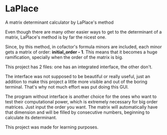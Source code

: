 # LaPlace 
 A matrix determinant calculator by LaPlace's method

 Even though there are many other easier ways to get to the determinant of a matrix, LaPlace's method is by far the nicest one.

 Since, by this method, in cofactor's formula minors are included, each minor gets a matrix of order: **initial_order - 1**. This means that it becomes a huge ramification, specially when the order of the matrix is big.

 This project has 2 files: one has an integrated interface, the other don't.

 The interface was not supposed to be beautiful or really useful, just an addition to make this project a little more visible and out of the boring terminal. That's why not much effort was put doing this GUI.

 The program without interface is another choice for the ones who want to test their computational power, which is extremely necessary for big order matrices. Just input the order you want. The matrix will automatically have that dimension and will be filled by consecutive numbers, beginning to calculate its determinant. 

 This project was made for learning purposes.

